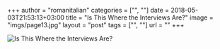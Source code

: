 +++
author = "romanitalian"
categories = ["", ""]
date = 2018-05-03T21:53:13+03:00
title = "Is This Where the Interviews Are?"
image = "imgs/page13.jpg"
layout = "post"
tags = ["", ""]
url = ""
+++

![Is This Where the Interviews Are?](/imgs/page13.jpg "Is This Where the Interviews Are?")
